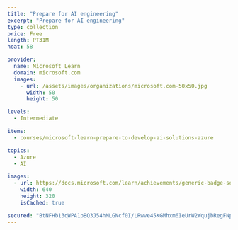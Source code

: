 ```yaml
---
title: "Prepare for AI engineering"
excerpt: "Prepare for AI engineering"
type: collection
price: Free
length: PT31M
heat: 58

provider:
  name: Microsoft Learn
  domain: microsoft.com
  images:
    - url: /assets/images/organizations/microsoft.com-50x50.jpg
      width: 50
      height: 50

levels:
  - Intermediate

items:
  - courses/microsoft-learn-prepare-to-develop-ai-solutions-azure

topics:
  - Azure
  - AI

images:
  - url: https://docs.microsoft.com/learn/achievements/generic-badge-social.png
    width: 640
    height: 320
    isCached: true

secured: "BtNFHb13qWPA1pBQ3J54hMLGNcf0I/LRwve45KGMhxm6IeUrW2WqujbRegFNp2n5xZZerRSQe4VobaUCizyUSSKj0Eyk9LBeBSJvoK/rVhrPDzaqL6UI8u7fiRb13HMrKn+P56lJwXyuSx6qTkSZWMrHrNLq9CKmAOrBBFEr7eqhl1cDwkO8D9cEK0hgyEU7+EabQAu6hMN7wEQtSW6aRP+ovibGDdsMUlJWSIiM3fO143N/ISz8P9p2wUAV7NUJxpyhwKCUrWj5QjUf57/xYfkaFUsnu3oHfBc9PF34/3RVNn3kO0TgcOpeT1dX1Np4OuykVn6xO9vyvvwEvgOScpWJaQdzQ5nmEEUvXCyYeWY=;H3nJCErmrSnDokTrJb9wsg=="
---
```


